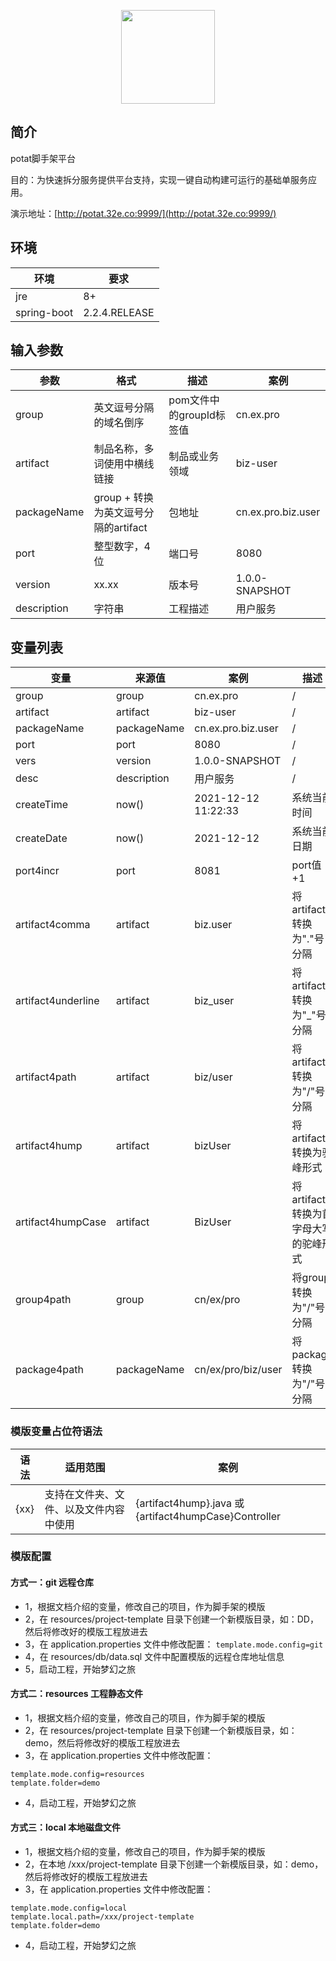 <p align="center">
	<a href="https://github.com/Ln-guolin/project-scaffold"><img src="https://soilove.oss-cn-hangzhou.aliyuncs.com/32e/pro-mall/potat.png" height="150px"></a>
</p>

## 简介
potat脚手架平台

目的：为快速拆分服务提供平台支持，实现一键自动构建可运行的基础单服务应用。

演示地址：[http://potat.32e.co:9999/](http://potat.32e.co:9999/)

## 环境

|环境|要求|
|---|---|
|jre|8+|
|spring-boot|2.2.4.RELEASE|



## 输入参数

|参数|格式|描述|案例|
|---|---|---|---|
|group|英文逗号分隔的域名倒序|pom文件中的groupId标签值|cn.ex.pro|
|artifact|制品名称，多词使用中横线链接|制品或业务领域 |biz-user|
|packageName|group + 转换为英文逗号分隔的artifact|包地址 |cn.ex.pro.biz.user|
|port|整型数字，4位|端口号|8080|
|version|xx.xx|版本号|1.0.0-SNAPSHOT|
|description|字符串|工程描述|用户服务|


## 变量列表

|变量|来源值|案例|描述|
|---|---|---|---|
|group|group|cn.ex.pro|/|
|artifact|artifact|biz-user|/|
|packageName|packageName|cn.ex.pro.biz.user|/|
|port|port|8080|/|
|vers|version|1.0.0-SNAPSHOT|/|
|desc|description|用户服务|/|
|createTime|now()|2021-12-12 11:22:33|系统当前时间|
|createDate|now()|2021-12-12|系统当前日期|
|port4incr|port|8081|port值+1|
|artifact4comma|artifact|biz.user|将artifact转换为"."号分隔|
|artifact4underline|artifact|biz_user|将artifact转换为"_"号分隔|
|artifact4path|artifact|biz/user|将artifact转换为"/"号分隔|
|artifact4hump|artifact|bizUser|将artifact转换为驼峰形式|
|artifact4humpCase|artifact|BizUser|将artifact转换为首字母大写的驼峰形式|
|group4path|group|cn/ex/pro|将group转换为"/"号分隔|
|package4path|packageName|cn/ex/pro/biz/user|将package转换为"/"号分隔|


### 模版变量占位符语法

|语法|适用范围|案例|
|---|---|---|
|{xx}|支持在文件夹、文件、以及文件内容中使用|{artifact4hump}.java 或 {artifact4humpCase}Controller|


### 模版配置

#### 方式一：git 远程仓库
- 1，根据文档介绍的变量，修改自己的项目，作为脚手架的模版
- 2，在 resources/project-template 目录下创建一个新模版目录，如：DD，然后将修改好的模版工程放进去
- 3，在 application.properties 文件中修改配置： `template.mode.config=git`
- 4，在 resources/db/data.sql 文件中配置模版的远程仓库地址信息
- 5，启动工程，开始梦幻之旅

#### 方式二：resources 工程静态文件
- 1，根据文档介绍的变量，修改自己的项目，作为脚手架的模版
- 2，在 resources/project-template 目录下创建一个新模版目录，如：demo，然后将修改好的模版工程放进去
- 3，在 application.properties 文件中修改配置：
```
template.mode.config=resources
template.folder=demo
```
- 4，启动工程，开始梦幻之旅

#### 方式三：local 本地磁盘文件
- 1，根据文档介绍的变量，修改自己的项目，作为脚手架的模版
- 2，在本地 /xxx/project-template 目录下创建一个新模版目录，如：demo，然后将修改好的模版工程放进去
- 3，在 application.properties 文件中修改配置：
```
template.mode.config=local
template.local.path=/xxx/project-template
template.folder=demo
```
- 4，启动工程，开始梦幻之旅
